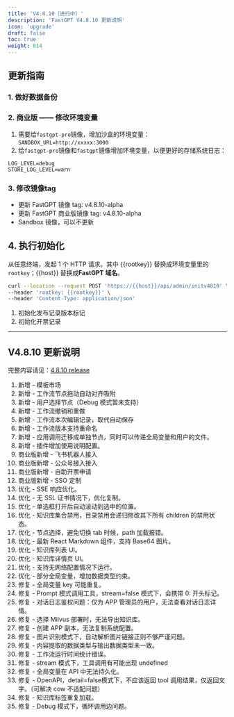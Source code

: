```yaml
---
title: 'V4.8.10（进行中）'
description: 'FastGPT V4.8.10 更新说明'
icon: 'upgrade'
draft: false
toc: true
weight: 814
---
```


## 更新指南

### 1. 做好数据备份


### 2. 商业版 —— 修改环境变量

1. 需要给`fastgpt-pro`镜像，增加沙盒的环境变量：`SANDBOX_URL=http://xxxxx:3000`
2. 给`fastgpt-pro`镜像和`fastgpt`镜像增加环境变量，以便更好的存储系统日志：

```
LOG_LEVEL=debug
STORE_LOG_LEVEL=warn
```

### 3. 修改镜像tag

- 更新 FastGPT 镜像 tag: v4.8.10-alpha
- 更新 FastGPT 商业版镜像 tag: v4.8.10-alpha
- Sandbox 镜像，可以不更新

## 4. 执行初始化

从任意终端，发起 1 个 HTTP 请求。其中 {{rootkey}} 替换成环境变量里的 `rootkey`；{{host}} 替换成**FastGPT 域名**。

```bash
curl --location --request POST 'https://{{host}}/api/admin/initv4810' \
--header 'rootkey: {{rootkey}}' \
--header 'Content-Type: application/json'
```

1. 初始化发布记录版本标记
2. 初始化开票记录

-------

## V4.8.10 更新说明

完整内容请见：[4.8.10 release](https://github.com/labring/FastGPT/releases/tag/v4.8.10-alpha)

1. 新增 - 模板市场
2. 新增 - 工作流节点拖动自动对齐吸附
3. 新增 - 用户选择节点（Debug 模式暂未支持）
4. 新增 - 工作流撤销和重做
5. 新增 - 工作流本次编辑记录，取代自动保存
6. 新增 - 工作流版本支持重命名
7. 新增 - 应用调用迁移成单独节点，同时可以传递全局变量和用户的文件。
8. 新增 - 插件增加使用说明配置。
9. 商业版新增 - 飞书机器人接入
10. 商业版新增 - 公众号接入接入
11. 商业版新增 - 自助开票申请
12. 商业版新增 - SSO 定制
13. 优化 - SSE 响应优化。
14. 优化 - 无 SSL 证书情况下，优化复制。
15. 优化 - 单选框打开后自动滚动到选中的位置。
16. 优化 - 知识库集合禁用，目录禁用会递归修改其下所有 children 的禁用状态。
17. 优化 - 节点选择，避免切换 tab 时候，path 加载报错。
18. 优化 - 最新 React Markdown 组件，支持 Base64 图片。
19. 优化 - 知识库列表 UI。
20. 优化 - 知识库详情页 UI。
21. 优化 - 支持无网络配置情况下运行。
22. 优化 - 部分全局变量，增加数据类型约束。
23. 修复 - 全局变量 key 可能重复。
24. 修复 - Prompt 模式调用工具，stream=false 模式下，会携带 0: 开头标记。
25. 修复 - 对话日志鉴权问题：仅为 APP 管理员的用户，无法查看对话日志详情。
26. 修复 - 选择 Milvus 部署时，无法导出知识库。 
27. 修复 - 创建 APP 副本，无法复制系统配置。
28. 修复 - 图片识别模式下，自动解析图片链接正则不够严谨问题。
29. 修复 - 内容提取的数据类型与输出数据类型未一致。
30. 修复 - 工作流运行时间统计错误。
31. 修复 - stream 模式下，工具调用有可能出现 undefined
32. 修复 - 全局变量在 API 中无法持久化。
33. 修复 - OpenAPI，detail=false模式下，不应该返回 tool 调用结果，仅返回文字。（可解决 cow 不适配问题）
34. 修复 - 知识库标签重复加载。
35. 修复 - Debug 模式下，循环调用边问题。
